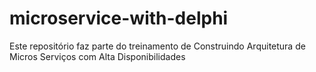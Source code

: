 # microservice-with-delphi
Este repositório faz parte do treinamento de Construindo Arquitetura de Micros Serviços com Alta Disponibilidades
